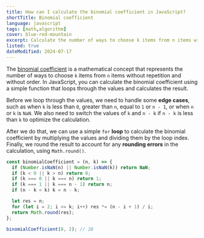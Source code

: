 ```yaml
---
title: How can I calculate the binomial coefficient in JavaScript?
shortTitle: Binomial coefficient
language: javascript
tags: [math,algorithm]
cover: blue-red-mountain
excerpt: Calculate the number of ways to choose k items from n items without repetition and without order.
listed: true
dateModified: 2024-07-17
---
```


The [binomial coefficient](https://en.wikipedia.org/wiki/Binomial_coefficient) is a mathematical concept that represents the number of ways to choose `k` items from `n` items without repetition and without order. In JavaScript, you can calculate the binomial coefficient using a simple function that loops through the values and calculates the result.

Before we loop through the values, we need to handle some **edge cases**, such as when `k` is less than `0`, greater than `n`, equal to `1` or `n - 1`, or when `n` or `k` is `NaN`. We also need to switch the values of `k` and `n - k` if `n - k` is less than `k` to optimize the calculation.

After we do that, we can use a simple `for` **loop** to calculate the binomial coefficient by multiplying the values and dividing them by the loop index. Finally, we round the result to account for any **rounding errors** in the calculation, using `Math.round()`.

```js
const binomialCoefficient = (n, k) => {
  if (Number.isNaN(n) || Number.isNaN(k)) return NaN;
  if (k < 0 || k > n) return 0;
  if (k === 0 || k === n) return 1;
  if (k === 1 || k === n - 1) return n;
  if (n - k < k) k = n - k;

  let res = n;
  for (let i = 2; i <= k; i++) res *= (n - i + 1) / i;
  return Math.round(res);
};

binomialCoefficient(8, 2); // 28
```
